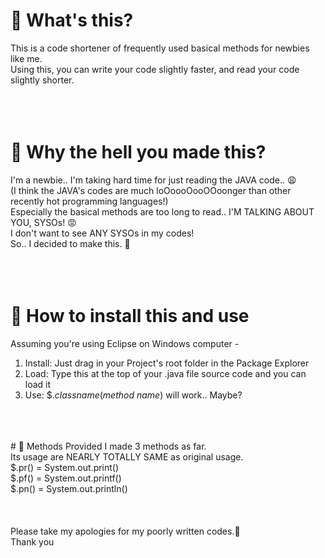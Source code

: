 # 📌 What's this?
This is a code shortener of frequently used basical methods for newbies like me.<br />
Using this, you can write your code slightly faster, and read your code slightly shorter.<br />
<br />
<br />
<br />
# 📌 Why the hell you made this?
I'm a newbie.. I'm taking hard time for just reading the JAVA code.. 😩<br />
(I think the JAVA's codes are much loOoooOooOOoonger than other recently hot programming languages!)<br />
Especially the basical methods are too long to read.. I'M TALKING ABOUT YOU, SYSOs! 😡<br />
I don't want to see ANY SYSOs in my codes!<br />
So.. I decided to make this. 🔧<br />
<br />
<br />
<br />
# 📌 How to install this and use
Assuming you're using Eclipse on Windows computer -<br />
1. Install: Just drag in your Project's root folder in the Package Explorer<br />
2. Load: Type this at the top of your .java file source code and you can load it<br />
3. Use: $.*classname*(*method name*) will work.. Maybe?<br />
<br />
<br />
<br />
# 📌 Methods Provided
I made 3 methods as far.<br />
Its usage are NEARLY TOTALLY SAME as original usage.<br />
$.pr() = System.out.print()<br />
$.pf() = System.out.printf()<br />
$.pn() = System.out.println()<br />
<br />
<br />
<br />
Please take my apologies for my poorly written codes.🥺<br />
Thank you<br />
<br />
